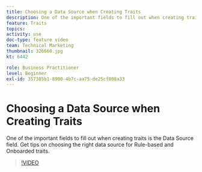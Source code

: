 ```yaml
---
title: Choosing a Data Source when Creating Traits
description: One of the important fields to fill out when creating traits is the Data Source field. Get tips on choosing the right data source for Rule-based and Onboarded traits.
feature: Traits
topics: 
activity: use
doc-type: feature video
team: Technical Marketing
thumbnail: 326660.jpg
kt: 6442

role: Business Practitioner
level: Beginner
exl-id: 357385b1-8900-4b7c-aa75-de25cf008a33
---
```

# Choosing a Data Source when Creating Traits

One of the important fields to fill out when creating traits is the Data Source field. Get tips on choosing the right data source for Rule-based and Onboarded traits.

>[!VIDEO](https://video.tv.adobe.com/v/326660/?quality=12&learn=on)
